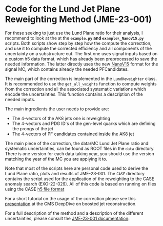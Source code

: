 # Code for the Lund Jet Plane Reweighting Method (JME-23-001)

For those seeking to just use the Lund Plane ratio for their analysis,
I recommend to look at the at the **`example.py` and `example\_NanoV15.py`** scripts.
Both scripts show step by step how the compute the correcttion, and use it to compute the corrected efficiency
and all components of the uncertainty on a substructure cut.
The first one uses signal inputs based on a custom h5 data format, which has
already been preprocessed to save the needed information. 
The latter directly uses the new [NanoV15](https://gitlab.cern.ch/cms-nanoAOD/nanoaod-doc/-/wikis/Releases/NanoAODv15) 
format for the signal MC, which contains already the needed PFCandidates.

The main part of the correction is implemented in the `LundReweighter` class.
It is recommended to use the `get_all_weights` function to compute weights from the
correction and all the associated systematic variations which encode the uncertainties.
This function contains a description of the needed inputs.

The main ingredients the user needs to provide are: 
- The 4-vectors of the AK8 jets one is reweighting
- The 4-vectors and PDG ID's of the gen-level quarks which are defining the prongs of the jet
- The 4-vectors of PF candidates contained inside the AK8 jet

The main piece of the correction, the data/MC Lund Jet Plane ratio and systematic uncertainties,
can be found as ROOT files in the `data` directory. There is one version for
each data taking year, you should use the version matching the year of the MC
you are applying it to. 

Note that most of the scripts here are
personal code used to derive the Lund Plane ratio, plots and results of
JME-23-001.
The `CASE` directory contains the script used for the application of the reweighting to the
CASE anomaly search (EXO-22-026). 
All of this code is based on running on files using the CASE [h5 file format](https://github.com/case-team/CASEUtils/tree/master/H5_maker)

For a short tutorial on the usage of the correction please see this
[presentation](https://indico.cern.ch/event/1379091/#7-calibrate-jets-with-more-tha) at the CMS DeepDive on boosted jet reconstruction.

For a full description of the method and a description of the different uncertainties,
    please consult the [JME-23-001 documentation](https://cms.cern.ch/iCMS/analysisadmin/cadilines?id=2660&ancode=JME-23-001&tp=an&line=JME-23-001). 
    
